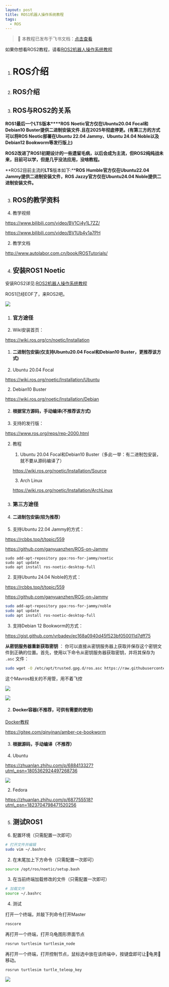 ```yaml
---
layout: post
title: ROS1机器人操作系统教程
tags:
  - ROS
---
```


> 📄 本教程已发布于飞书文档：[点击查看](https://sdutvincirobot.feishu.cn/wiki/W976wTlonibALVkmfIhcdUKYnUV)

如果你想看ROS2教程，请看[ROS2机器人操作系统教程](https://sdutvincirobot.feishu.cn/wiki/FKEVwIsvKi1yBHkHWqTcn2ZKnNe)

1.  # ROS介绍
    

1.  ## ROS介绍
    

2.  ## ROS与ROS2的关系
    

**ROS1最后一个****LTS****版本****ROS** **Noetic官方仅在Ubuntu20.04 Focal和Debian10 Buster提供二进制安装文件.且在2025年彻底停更。(有第三方的方式可以将ROS Neotic部署在Ubuntu 22.04 Jammy、Ubuntu 24.04 Noble以及Debian12 Bookworm等发行版上)**

**ROS2改进了ROS1初期设计的一些遗留毛病，以后会成为主流，但ROS2纯纯战未来，目前可以学，但是几乎没法应用，没啥教程。**

**ROS2目前主流的****LTS****版本如下:****ROS** **Humble官方仅在Ubuntu22.04 Jammy提供二进制安装文件，ROS Jazzy官方仅在Ubuntu24.04 Noble提供二进制安装文件。**

3.  ## ROS的教学资料
    

1.  教学视频
    

https://www.bilibili.com/video/BV1Ci4y1L7ZZ/

https://www.bilibili.com/video/BV1Ub4y1a7PH

2.  教学文档
    

http://www.autolabor.com.cn/book/ROSTutorials/

4.  ## 安装ROS1 Noetic
    

安装ROS2详见:[ROS2机器人操作系统教程](https://sdutvincirobot.feishu.cn/wiki/FKEVwIsvKi1yBHkHWqTcn2ZKnNe)

ROS1已经EOF了，来ROS2吧。

![](https://sdutvincirobot.feishu.cn/space/api/box/stream/download/asynccode/?code=ZGQ0ZTc1Mzg0YmJmOGJmY2Q1MDAwYTI3MGZlNWUzYjhfaUZDSngyRWx5aElQdEwwRnc5TFJ1YTJXMzl5RWU0OXNfVG9rZW46S3AwV2JtOU9Ib0tLTWx4VVB2Z2NDcHRLbkdmXzE3NjA5NDg4NjY6MTc2MDk1MjQ2Nl9WNA)

1.  ### 官方途径
    

1.  Wiki安装首页：
    

https://wiki.ros.org/cn/noetic/Installation

1.  #### 二进制包安装(仅支持Ubuntu20.04 Focal和Debian10 Buster，**更推荐该方式**)
    

1.  Ubuntu 20.04 Focal
    

https://wiki.ros.org/noetic/Installation/Ubuntu

2.  Debian10 Buster
    

https://wiki.ros.org/noetic/Installation/Debian

  

2.  #### 根据官方源码，手动编译(不推荐该方式)
    

1.  支持的发行版：
    

https://www.ros.org/reps/rep-2000.html

2.  教程
    
    1.  Ubuntu 20.04 Focal和Debian10 Buster（多此一举：有二进制包安装，就不要从源码编译了）
        
    
    https://wiki.ros.org/noetic/Installation/Source
    
    3.  Arch Linux
        
    
    https://wiki.ros.org/noetic/Installation/ArchLinux
    

  

2.  ### 第三方途径
    

1.  #### 二进制包安装(**较为推荐**）
    

1.  支持Ubuntu 22.04 Jammy的方式：
    

https://rcbbs.top/t/topic/559

https://github.com/ganyuanzhen/ROS-on-Jammy

```
sudo add-apt-repository ppa:ros-for-jammy/noetic
sudo apt update
sudo apt install ros-noetic-desktop-full
```

2.  支持Ubuntu 24.04 Noble的方式：
    

https://rcbbs.top/t/topic/559

https://github.com/ganyuanzhen/ROS-on-Jammy

```bash
sudo add-apt-repository ppa:ros-for-jammy/noble
sudo apt update
sudo apt install ros-noetic-desktop-full
```

  

3.  支持Debian 12 Bookworm的方式：
    

https://gist.github.com/vrbadev/ec168a0940d45f523bf050011d7dff75

**从密钥服务器重新获取密钥** ： 你可以直接从密钥服务器上获取并保存这个密钥文件到正确的位置。首先，使用以下命令从密钥服务器获取密钥，并将其保存为 `.asc` 文件：

```bash
sudo wget -O /etc/apt/trusted.gpg.d/ros.asc https://raw.githubusercontent.com/ros/rosdistro/master/ros.asc
```

这个Mavros相关的不用管，用不着飞控

![](https://sdutvincirobot.feishu.cn/space/api/box/stream/download/asynccode/?code=ZDY2NjU5YTJkNTg3MDg4Mzg3ZmM4NmFlMmZiOGRmM2JfbWcxMVNaWVlQbDAxTjdETkxTTWJMenVPVXBJYTVCdXZfVG9rZW46QzFTeWJiU3BQb0MyZk14VUkyY2NLeHVmbk1iXzE3NjA5NDg4NjY6MTc2MDk1MjQ2Nl9WNA)

![](https://sdutvincirobot.feishu.cn/space/api/box/stream/download/asynccode/?code=MmE0MDZhZjFmZjc1ODk4Y2U5Zjg1Y2NlNmM3Y2U1YTJfVGdXSDNqZEtDOGthYW1yN2hiUUZBa2hBeHMxc0Z1RWFfVG9rZW46Q1EyR2JVYWdob0RRdm14V294VmNFM2dJbnNIXzE3NjA5NDg4NjY6MTc2MDk1MjQ2Nl9WNA)

  

  

  

2.  #### Docker容器(不推荐，可供有需要的使用)
    

[Docker教程](https://sdutvincirobot.feishu.cn/wiki/KRSMwKmTvivWRskSRszc2vfNnoc)

https://gitee.com/qinyinan/amber-ce-bookworm

3.  #### 根据源码，手动编译（不推荐）
    

1.  Ubuntu
    

https://zhuanlan.zhihu.com/p/688413327?utm\_psn=1805362924497268736

![](https://sdutvincirobot.feishu.cn/space/api/box/stream/download/asynccode/?code=OTZkOWM2N2EzMTI2OGY5MDYxNWU1ZDc3ZTA4M2VhYTNfUHBNTFkyR1BzNE5QZXllMHQyZ0tkdTRBNTBVUjBBN2tfVG9rZW46VFI5c2J3SkZtb2ZUc1p4TklkdGNtVVlTbmdoXzE3NjA5NDg4NjY6MTc2MDk1MjQ2Nl9WNA)

2.  Fedora
    

https://zhuanlan.zhihu.com/p/687755518?utm\_psn=1823704798471520256

  

5.  ## 测试ROS1
    

1.  配置环境（只需配置一次即可）
    

```bash
# 打开文件并编辑
sudo vim ~/.bashrc
```

2.  在末尾加上下方命令（只需配置一次即可）
    

```bash
source /opt/ros/noetic/setup.bash
```

3.  在当前终端加载修改的文件（只需配置一次即可）
    

```bash
# 加载文件
source ~/.bashrc
```

  

4.  测试
    

打开一个终端，并敲下列命令打开Master

```bash
roscore
```

再打开一个终端，打开乌龟图形界面节点

```bash
rosrun turtlesim turtlesim_node
```

再打开一个终端，打开控制节点，鼠标选中放在该终端中，按键盘即可让🐢龟男🐢移动。

```bash
rosrun turtlesim turtle_teleop_key
```

![](https://sdutvincirobot.feishu.cn/space/api/box/stream/download/asynccode/?code=NmJhNDA0MDQxZWQxMjEzZGU3NjBkYmZlODA3ZjM4MDBfZzRzanR5enVmNmVTMThLQ05zaGJUeWRURXkzZGRlQ2dfVG9rZW46UElpTWIzQm1Gb0lURWt4Vkg3U2NSRG1GblJmXzE3NjA5NDg4NjY6MTc2MDk1MjQ2Nl9WNA)
